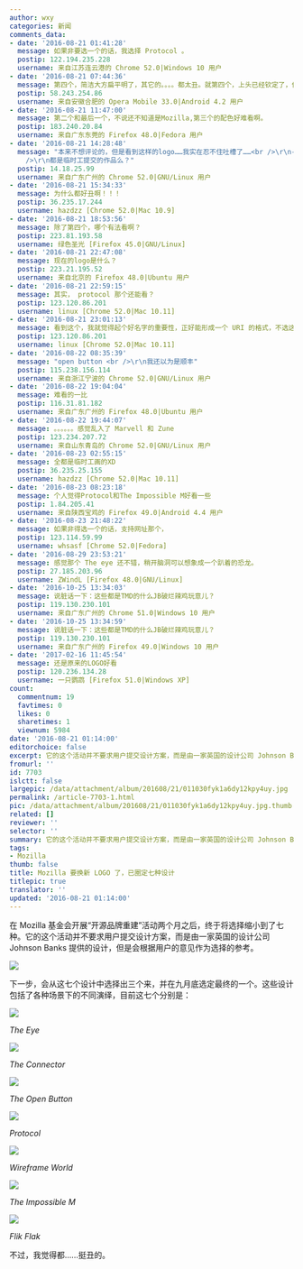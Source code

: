 ```yaml
---
author: wxy
categories: 新闻
comments_data:
- date: '2016-08-21 01:41:28'
  message: 如果非要选一个的话，我选择 Protocol 。
  postip: 122.194.235.228
  username: 来自江苏连云港的 Chrome 52.0|Windows 10 用户
- date: '2016-08-21 07:44:36'
  message: 第四个，简洁大方扁平明了，其它的。。。。都太丑。就第四个，上头已经钦定了，你们啊，走个过场就行。
  postip: 58.243.254.86
  username: 来自安徽合肥的 Opera Mobile 33.0|Android 4.2 用户
- date: '2016-08-21 11:47:00'
  message: 第二个和最后一个，不说还不知道是Mozilla,第三个的配色好难看啊。
  postip: 183.240.20.84
  username: 来自广东东莞的 Firefox 48.0|Fedora 用户
- date: '2016-08-21 14:28:48'
  message: "本来不想评论的，但是看到这样的logo……我实在忍不住吐槽了……<br />\r\n-----------------------------------<br
    />\r\n都是临时工提交的作品么？"
  postip: 14.18.25.99
  username: 来自广东广州的 Chrome 52.0|GNU/Linux 用户
- date: '2016-08-21 15:34:33'
  message: 为什么都好丑啊！！！
  postip: 36.235.17.244
  username: hazdzz [Chrome 52.0|Mac 10.9]
- date: '2016-08-21 18:53:56'
  message: 除了第四个，哪个有法看啊？
  postip: 223.81.193.58
  username: 绿色圣光 [Firefox 45.0|GNU/Linux]
- date: '2016-08-21 22:47:08'
  message: 现在的logo是什么？
  postip: 223.21.195.52
  username: 来自北京的 Firefox 48.0|Ubuntu 用户
- date: '2016-08-21 22:59:15'
  message: 其实， protocol 那个还能看？
  postip: 123.120.86.201
  username: linux [Chrome 52.0|Mac 10.11]
- date: '2016-08-21 23:01:13'
  message: 看到这个，我就觉得起个好名字的重要性，正好能形成一个 URI 的格式，不选这个简直没天理。
  postip: 123.120.86.201
  username: linux [Chrome 52.0|Mac 10.11]
- date: '2016-08-22 08:35:39'
  message: "open button <br />\r\n我还以为是顺丰"
  postip: 115.238.156.114
  username: 来自浙江宁波的 Chrome 52.0|GNU/Linux 用户
- date: '2016-08-22 19:04:04'
  message: 难看的一比
  postip: 116.31.81.182
  username: 来自广东广州的 Firefox 48.0|Ubuntu 用户
- date: '2016-08-22 19:44:07'
  message: 。。。。。。感觉乱入了 Marvell 和 Zune
  postip: 123.234.207.72
  username: 来自山东青岛的 Chrome 52.0|GNU/Linux 用户
- date: '2016-08-23 02:55:15'
  message: 全都是临时工画的XD
  postip: 36.235.25.155
  username: hazdzz [Chrome 52.0|Mac 10.11]
- date: '2016-08-23 08:23:18'
  message: 个人觉得Protocol和The Impossible M好看一些
  postip: 1.84.205.41
  username: 来自陕西宝鸡的 Firefox 49.0|Android 4.4 用户
- date: '2016-08-23 21:48:22'
  message: 如果非得选一个的话，支持网址那个，
  postip: 123.114.59.99
  username: whsasf [Chrome 52.0|Fedora]
- date: '2016-08-29 23:53:21'
  message: 感觉那个 The eye 还不错，稍开脑洞可以想象成一个趴着的恐龙。
  postip: 27.185.203.96
  username: ZWindL [Firefox 48.0|GNU/Linux]
- date: '2016-10-25 13:34:03'
  message: 说脏话一下：这些都是TMD的什么JB破烂辣鸡玩意儿？
  postip: 119.130.230.101
  username: 来自广东广州的 Chrome 51.0|Windows 10 用户
- date: '2016-10-25 13:34:59'
  message: 说脏话一下：这些都是TMD的什么JB破烂辣鸡玩意儿？
  postip: 119.130.230.101
  username: 来自广东广州的 Firefox 49.0|Windows 10 用户
- date: '2017-02-16 11:45:54'
  message: 还是原来的LOGO好看
  postip: 120.236.134.28
  username: 一只鹦鹉 [Firefox 51.0|Windows XP]
count:
  commentnum: 19
  favtimes: 0
  likes: 0
  sharetimes: 1
  viewnum: 5984
date: '2016-08-21 01:14:00'
editorchoice: false
excerpt: 它的这个活动并不要求用户提交设计方案，而是由一家英国的设计公司 Johnson Banks 提供的设计，但是会根据用户的意见作为选择的参考。
fromurl: ''
id: 7703
islctt: false
largepic: /data/attachment/album/201608/21/011030fyk1a6dy12kpy4uy.jpg
permalink: /article-7703-1.html
pic: /data/attachment/album/201608/21/011030fyk1a6dy12kpy4uy.jpg.thumb.jpg
related: []
reviewer: ''
selector: ''
summary: 它的这个活动并不要求用户提交设计方案，而是由一家英国的设计公司 Johnson Banks 提供的设计，但是会根据用户的意见作为选择的参考。
tags:
- Mozilla
thumb: false
title: Mozilla 要换新 LOGO 了，已圈定七种设计
titlepic: true
translator: ''
updated: '2016-08-21 01:14:00'
---
```


在 Mozilla 基金会开展“开源品牌重建”活动两个月之后，终于将选择缩小到了七种。它的这个活动并不要求用户提交设计方案，而是由一家英国的设计公司 Johnson Banks 提供的设计，但是会根据用户的意见作为选择的参考。


![](/data/attachment/album/201608/21/011030fyk1a6dy12kpy4uy.jpg)


下一步，会从这七个设计中选择出三个来，并在九月底选定最终的一个。这些设计包括了各种场景下的不同演绎，目前这七个分别是：


![](/data/attachment/album/201608/21/004628jdxn1y2nns0n8sii.jpg)


*The Eye*


![](/data/attachment/album/201608/21/004714v65wnsclj5qjj0id.jpg)


*The Connector*


![](/data/attachment/album/201608/21/004903yjsqi55zi1xicitt.jpg)


*The Open Button*


![](/data/attachment/album/201608/21/004944bhaemmnaga6njj66.jpg)


*Protocol*


![](/data/attachment/album/201608/21/005436h366unn3uiywnw8i.jpg)


*Wireframe World*


![](/data/attachment/album/201608/21/005531o48dmu1r8m8zzwd1.jpg)


*The Impossible M*


![](/data/attachment/album/201608/21/005613vdp61di60o2joeje.jpg)


*Flik Flak*


不过，我觉得都……挺丑的。
